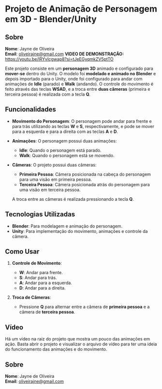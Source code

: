 # Projeto de Animação de Personagem em 3D - Blender/Unity

## Sobre

**Nome**: Jayne de Oliveira  
**Email**: oliveirajne@gmail.com
**VIDEO DE DEMONSTRAÇÃO:** https://youtu.be/lRYvIcgwap8?si=tJeEGyqmkZV5ptTO

Este projeto consiste em um **personagem 3D** animado e configurado para **mover-se** dentro do Unity. O modelo foi **modelado e animado no Blender** e depois importado para o Unity, onde foi configurado para andar com animações de **Idle** (parado) e **Walk** (andando). O controle do movimento é feito através das teclas **WSAD**, e a troca entre **duas câmeras** (primeira e terceira pessoa) é realizada com a tecla **Q**.

## Funcionalidades

- **Movimento do Personagem**: O personagem pode andar para frente e para trás utilizando as teclas **W** e **S**, respectivamente, e pode se mover para a esquerda e para a direita com as teclas **A** e **D**.
- **Animações**: O personagem possui duas animações:
  - **Idle**: Quando o personagem está parado.
  - **Walk**: Quando o personagem está se movendo.
- **Câmeras**: O projeto possui duas câmeras:
  - **Primeira Pessoa**: Câmera posicionada na cabeça do personagem para uma visão em primeira pessoa.
  - **Terceira Pessoa**: Câmera posicionada atrás do personagem para uma visão em terceira pessoa.
  
  A troca entre as câmeras é realizada pressionando a tecla **Q**.

## Tecnologias Utilizadas

- **Blender**: Para modelagem e animação do personagem.
- **Unity**: Para implementação do movimento, animações e controle da câmera.

## Como Usar

1. **Controle de Movimento**:
   - **W**: Andar para frente.
   - **S**: Andar para trás.
   - **A**: Andar para a esquerda.
   - **D**: Andar para a direita.
   
2. **Troca de Câmeras**:
   - Pressione **Q** para alternar entre a câmera de **primeira pessoa** e a câmera de **terceira pessoa**.

## Vídeo

Há um vídeo na raiz do projeto que mostra um pouco das animações em ação. Basta abrir o projeto e visualizar o arquivo de vídeo para ter uma ideia do funcionamento das animações e do movimento.

## Sobre

**Nome**: Jayne de Oliveira  
**Email**: oliveirajne@gmail.com
